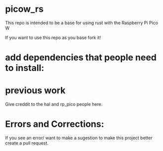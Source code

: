 # picow_rs

This repo is intended to be a base for using rust with the Raspberry Pi Pico W

If you want to use this repo as you base fork it!

# add dependencies that people need to install:

# previous work
Give creddit to the hal and rp_pico people here.

# Errors and Corrections:

If you see an error/ want to make a sugestion to make this project better create a pull request.